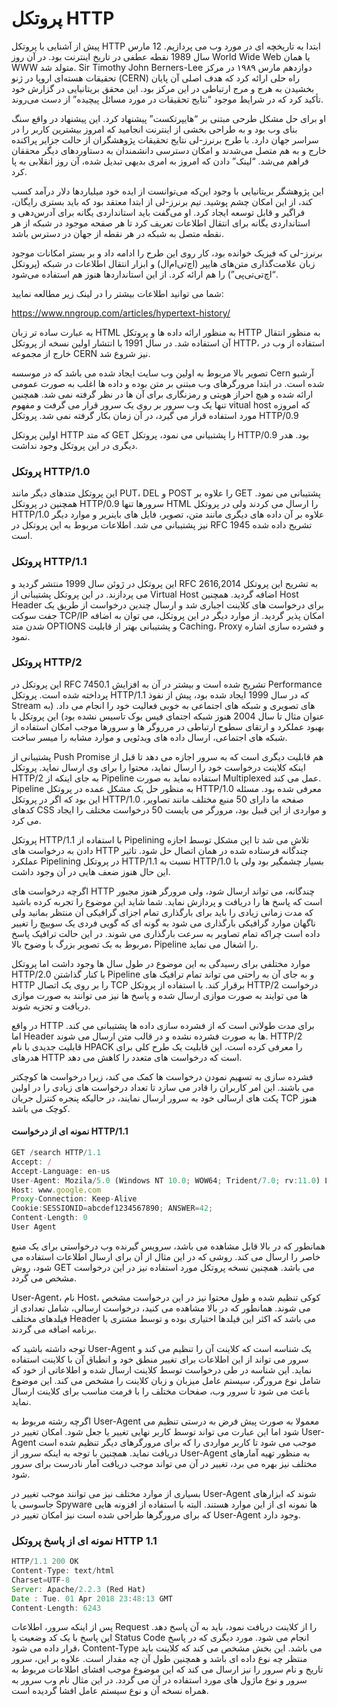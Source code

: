 # پروتکل HTTP

پیش از آشنایی با پروتکل HTTP ابتدا به تاریخچه ای در مورد وب می پردازیم. 12 مارس سال 1989 نقطه عطفی در تاریخ اینترنت بود. در آن روز World Wide Web یا همان WWW متولد شد. Sir Timothy John Berners-Lee دوازدهم مارس ۱۹۸۹ در مرکز تحقیقات هسته‌ای اروپا در ژنو (CERN) راه‌ حلی ارائه کرد که هدف اصلی آن پایان ‌بخشیدن به هرج‌ و مرج ارتباطی در این مرکز بود. این محقق بریتانیایی در گزارش خود تأکید کرد که در شرایط موجود “نتایج تحقیقات در مورد مسائل پیچیده” از دست می‌روند.

او برای حل مشکل طرحی مبتنی بر “هایپرتکست” پیشنهاد کرد. این پیشنهاد در واقع سنگ بنای وب بود و به طراحی بخشی از اینترنت انجامید که امروز بیشترین کاربر را در سراسر جهان دارد.
با طرح برنرز-لی نتایج تحقیقات پژوهشگران از حالت جزایر پراکنده خارج و به هم متصل می‌شدند و امکان دسترسی دانشمندان به دستاوردهای دیگر محققان فراهم می‌شد. “لینک” دادن که امروز به امری بدیهی تبدیل شده، آن روز انقلابی به پا کرد.

این پژوهشگر بریتانیایی با وجود این‌که می‌توانست از ایده خود میلیاردها دلار درآمد کسب کند، از این امکان چشم پوشید. تیم برنرز-لی از ابتدا معتقد بود که باید بستری رایگان، فراگیر و قابل توسعه ایجاد کرد. او می‌گفت باید استانداردی یگانه برای آدرس‌دهی و استانداردی یگانه برای انتقال اطلاعات تعریف کرد تا هر صفحه موجود در شبکه از هر نقطه متصل به شبکه در هر نقطه از جهان در دسترس باشد.

برنرز-لی که فیزیک خوانده بود، کار روی این طرح را ادامه داد و بر بستر امکانات موجود زبان علامت‌گذاری متن‌های هایپر (اچ‌تی‌ام‌ال) و ابزار انتقال اطلاعات در شبکه (پروتکل “اچ‌تی‌تی‌پی”) را هم ارائه کرد. از این استانداردها هنوز هم استفاده می‌شود.

شما می توانید اطلاعات بیشتر را در لینک زیر مطالعه نمایید:

https://www.nngroup.com/articles/hypertext-history/

به عبارت ساده تر زبان HTML به منظور ارائه داده ها و پروتکل HTTP به منظور انتقال آن استفاده شد. در سال 1991 با انتشار اولین نسخه از پروتکل HTTP، استفاده از وب در خارج از مجموعه CERN نیز شروع شد.

تصویر بالا مربوط به اولین وب سایت ایجاد شده می باشد که در موسسه Cern آرشیو شده است. در ابتدا مرورگرهای وب مبتنی بر متن بوده و داده ها اغلب به صورت عمومی ارائه شده و هیچ احراز هویتی و رمزنگاری برای آن ها در نظر گرفته نمی شد. همچنین تنها یک وب سرور بر روی یک سرور قرار می گرفت و مفهوم vitual host که امروزه مورد استفاده قرار می گیرد، در آن زمان بکار گرفته نمی شد.
پروتکل HTTP/0.9

اولین پروتکل HTTP که متد GET را پشتبیانی می نمود، پروتکل HTTP/0.9 بود. هدر دیگری در این پروتکل وجود نداشت.

### پروتکل HTTP/1.0

این پروتکل متدهای دیگر مانند PUT، DEL و POST را علاوه بر GET پشتیبانی می نمود. همچنین در پروتکل HTTP/0.9 سرورها تنها HTML را ارسال می کردند ولی در پروتکل HTTP/1.0 علاوه بر آن داده های دیگری مانند متن، تصویر، فایل های باینریر و موارد دیگر نیز پشتیبانی می شد. اطلاعات مربوط به این پروتکل در RFC 1945 تشریح داده شده است.

### پروتکل HTTP/1.1

این پروتکل در ژوئن سال 1999 منتشر گردید و RFC 2616,2014 به تشریح این پروتکل می پردازند. در این پروتکل پشتیبانی از Virtual Host اضافه گردید. همچنین Host Header برای درخواست های کلاینت اجباری شد و ارسال چندین درخواست از طریق یک جفت سوکت TCP/IP امکان پذیر گردید. از موارد دیگر در این پروتکل، می توان به اضافه شدن متد OPTIONS و پشتیبانی بهتر از قابلیت Caching، Proxy و فشرده سازی اشاره نمود.

### پروتکل HTTP/2

این پروتکل در RFC 7450.1 تشریح شده است و بیشتر در آن به افزایش Performance پرداخته شده است. پروتکل HTTP/1.1 که در سال 1999 ایجاد شده بود، پیش از نفوذ Stream های تصویری و شبکه های اجتماعی به خوبی فعالیت خود را انجام می داد. (به عنوان مثال تا سال 2004 هنوز شبکه اجتمای فیس بوک تاسیس نشده بود) این پروتکل با بهبود عملکرد و ارتقای سطوح ارتباطی در مرروگر ها و سرورها موجب امکان استفاده از شبکه های اجتماعی، ارسال داده های ویدئویی و موارد مشابه را میسر ساخت.

پشتیبانی از Push Promise هم قابلیت دیگری است که به سرور اجازه می دهد تا قبل از اینکه کلاینت درخواست خود را ارسال نماید، محتوا را برای وی ارسال نماید.
پروتکل HTTP/2 به جای اینکه از Pipeline استفاده نماید به صورت Multiplexed عمل می کند. Pipeline به منظور حل یک مشکل عمده در پروتکل HTTP/1.0 معرفی شده بود. مسئله این بود که اگر در پروتکل HTTP/1.0 صفحه ما دارای 50 منبع مختلف مانند تصاویر، کدهای CSS و مواردی از این قبیل بود، مرورگر می بایست 50 درخواست مختلف را ایجاد می کرد.

پروتکل HTTP/1.1 با استفاده از Pipelining تلاش می شد تا این مشکل توسط اجازه دادن به درخواست های HTTP چندگانه فرستاده شده در همان اتصال حل شود. تاثیر عملکرد Pipelining در پروتکل HTTP/1.1 نسبت به HTTP/1.0 بسیار چشمگیر بود ولی با این حال هنوز ضعف هایی در آن وجود داشت.

اگرچه درخواست های HTTP چندگانه، می تواند ارسال شود، ولی مرورگر هنوز مجبور است که پاسخ ها را دریافت و پردازش نماید. شما شاید این موضوع را تجربه کرده باشید که مدت زمانی زیادی را باید برای بارگذاری تمام اجزای گرافیکی آن منتظر بمانید ولی ناگهان موارد گرافیکی بارگذاری می شود به گونه ای که گویی فردی یک سوییچ را تغییر داده است چراکه تمام تصاویر به سرعت بارگذاری می شوند. در این حالت ترافیک پاسخ مربوط به بک تصویر بزرگ با وضوح بالا، Pipeline را اشغال می نماید.

موارد مختلفی برای رسیدگی به این موضوع در طول سال ها وجود داشت اما پروتکل HTTP/2.0 با کنار گذاشتن Pipeline و به جای آن به راحتی می تواند تمام ترافیک های HTTP را بر روی یک اتصال TCP برقرار کند. با استفاده از پروتکل HTTP/2 درخواست ها می توایند به صورت موازی ارسال شده و پاسخ ها نیز می توانند به صورت موازی دریافت و تجزیه شوند.

در واقع HTTP برای مدت طولانی است که از فشرده سازی داده ها پشتیبانی می کند. اما Header ها به صورت فشرده نشده و در قالب متن ارسال می شوند. HTTP/2 قابلیت جدیدی با نام HPACK را معرفی کرده است، این قابلیت یک طرح کلی برای هدرهای HTTP است که درخواست های متعدد را کاهش می دهد.

فشرده سازی به تسهیم نمودن درخواست ها کمک می کند، زیرا درخواست ها کوچکتر می باشند. این امر کاربران را قادر می سازد تا تعداد درخواست های زیادی را در اولین پکت های ارسالی خود به سرور ارسال نمایند، در حالیکه پنجره کنترل جریان TCP هنوز کوچک می باشد.

#### نمونه ای از درخواست HTTP/1.1
```js
GET /search HTTP/1.1
Accept: /
Accept-Language: en-us
User-Agent: Mozila/5.0 (Windows NT 10.0; WOW64; Trident/7.0; rv:11.0) Like Gecko
Host: www.google.com
Proxy-Connection: Keep-Alive
Cookie:SESSIONID=abcdef1234567890; ANSWER=42;
Content-Length: 0
User Agent
```

همانطور که در بالا قابل مشاهده می باشد، سرویس گیرنده وب درخواستی برای یک منبع خاصر را ارسال می کند. روشی که در این مثال از آن برای ارسال اطلاعات استفاده می شود، روش GET می باشد. همچنین نسخه پروتکل مورد استفاده نیز در این درخواست مشخص می گردد.

User-Agent، نام Host، کوکی تنظیم شده و طول محتوا نیز در این درخواست مشخص می شوند. همانطور که در بالا مشاهده می کنید، درخواست ارسالی، شامل تعدادی از فیلدهای مختلف Header می باشد که اکثر این فیلدها اختیاری بوده و توسط مشتری یا برنامه اضافه می گردند.

توجه داشته باشید که User-Agent یک شناسه است که کلاینت آن را تنظیم می کند و سرور می تواند از این اطلاعات برای تغییر منطق خود و انطباق آن با کلاینت استفاده نماید. این شناسه در طی درخواست توسط کلاینت ارسال شده و اطلاعاتی از خود که شامل نوع مرورگر، سیستم عامل میزبان و زبان کلاینت را مشخص می کند. این موضوع باعث می شود تا سرور وب، صفحات مختلف را با فرمت مناسب برای کلاینت ارسال نماید.

اگرچه رشته مربوط به User-Agent معمولا به صورت پیش فرض به درستی تنظیم می شود اما این عبارت می تواند توسط کاربر نهایی تغییر یا جعل شود. امکان تغییر در User-Agent موجب می شود تا کاربر مواردی را که برای مرورگرهای دیگر تنظیم شده است دریافت نماید. همچنین با توجه به اینکه سرور از User-Agent به منظور تهیه آمارهای مختلف نیز بهره می برد، تغییر در آن می تواند موجب دریافت آمار نادرست برای سرور شود.

بسیاری از موارد مختلف نیز می توانند موجب تغییر در User-Agent شوند که ابزارهای جاسوسی یا Spyware ها نمونه ای از این موارد هستند. البته با استفاده از افزونه هایی که برای مرورگرها طراحی شده است نیز امکان تغییر در User-Agent وجود دارد.

### نمونه ای از پاسخ پروتکل HTTP 1.1

```js
HTTP/1.1 200 OK
Content-Type: text/html
Charset=UTF-8
Server: Apache/2.2.3 (Red Hat)
Date : Tue. 01 Apr 2018 23:48:13 GMT
Content-Length: 6243
```

پس از اینکه سرور، اطلاعات Request را از کلاینت دریافت نمود، باید به آن پاسخ دهد. این پاسخ با یک کد وضعیت یا Status Code انجام می شود. مورد دیگری که در پاسخ قرار داده می شود، Content-Type می باشد. این بخش مشخص می کند که کلاینت باید منتظر چه نوع داده ای باشد و همچنین طول آن چه مقدار است. علاوه بر این، سرور تاریخ و نام سرور را نیز ارسال می کند که این موضوع موجب افشای اطلاعات مربوط به سرور و نوع ماژول های مورد استفاده در آن می گردد. در این مثال نام وب سرور به همراه نسخه آن و نوع سیستم عامل افشا گردیده است.
